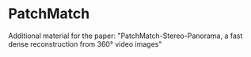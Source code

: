 # PatchMatch
Additional material for the paper: "PatchMatch-Stereo-Panorama, a fast dense reconstruction from 360° video images"
